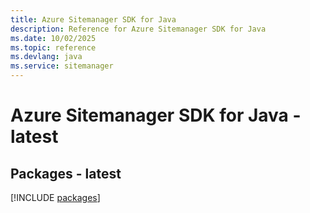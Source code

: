 ```yaml
---
title: Azure Sitemanager SDK for Java
description: Reference for Azure Sitemanager SDK for Java
ms.date: 10/02/2025
ms.topic: reference
ms.devlang: java
ms.service: sitemanager
---
```

# Azure Sitemanager SDK for Java - latest
## Packages - latest
[!INCLUDE [packages](sitemanager-index.md)]